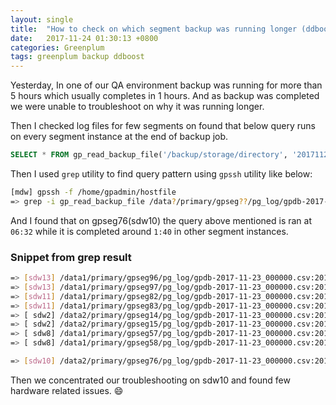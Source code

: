 ```yaml
---
layout: single
title:  "How to check on which segment backup was running longer (ddboost)"
date:   2017-11-24 01:30:13 +0800
categories: Greenplum
tags: greenplum backup ddboost
---
```


Yesterday, In one of our QA environment backup was running for more than 5 hours which usually completes in 1 hours. And as backup was completed we were unable to troubleshoot on why it was running longer.

Then I checked log files for few segments on found that below query runs on every segment instance at the end of backup job.

```sql
SELECT * FROM gp_read_backup_file('/backup/storage/directory', '20171123010034', 1)
```

Then I used `grep` utility to find query pattern using `gpssh` utility like below:

```bash
[mdw] gpssh -f /home/gpadmin/hostfile
=> grep -i gp_read_backup_file /data?/primary/gpseg??/pg_log/gpdb-2017-11-23_000000.csv
```

And I found that on gpseg76(sdw10) the query above mentioned is ran at `06:32` while it is completed around `1:40` in other segment instances.

### Snippet from grep result

```bash
=> [sdw13] /data1/primary/gpseg96/pg_log/gpdb-2017-11-23_000000.csv:2017-11-23 01:45:28.991835 EST,"gpadmin","qadb",p378235,th912250656,"172.28.8.250","21300",2017-11-23 01:00:57 EST,0,con1323569,cmd35,seg-1,,,,,"LOG","00000","duration: 66.624 ms",,,,,,"SELECT * FROM gp_read_backup_file('/backup/storage/directory', '20171123010034', 1)",0,,"postgres.c",1879,
=> [sdw13] /data1/primary/gpseg97/pg_log/gpdb-2017-11-23_000000.csv:2017-11-23 01:44:03.468291 EST,"gpadmin","qadb",p378233,th1452726048,"172.28.8.250","11510",2017-11-23 01:00:57 EST,0,con1323571,cmd34,seg-1,,,,,"LOG","00000","duration: 53.644 ms",,,,,,"SELECT * FROM gp_read_backup_file('/backup/storage/directory', '20171123010034', 1)",0,,"postgres.c",1879,
=> [sdw11] /data1/primary/gpseg82/pg_log/gpdb-2017-11-23_000000.csv:2017-11-23 01:45:03.430779 EST,"gpadmin","qadb",p378953,th881481504,"172.28.8.250","38507",2017-11-23 01:00:57 EST,0,con1323568,cmd34,seg-1,,,,,"LOG","00000","duration: 24.662 ms",,,,,,"SELECT * FROM gp_read_backup_file('/backup/storage/directory', '20171123010034', 1)",0,,"postgres.c",1879,
=> [sdw11] /data1/primary/gpseg83/pg_log/gpdb-2017-11-23_000000.csv:2017-11-23 01:44:38.269630 EST,"gpadmin","qadb",p378952,th-636340448,"172.28.8.250","56455",2017-11-23 01:00:57 EST,0,con1323568,cmd34,seg-1,,,,,"LOG","00000","duration: 18.985 ms",,,,,,"SELECT * FROM gp_read_backup_file('/backup/storage/directory', '20171123010034', 1)",0,,"postgres.c",1879,
=> [ sdw2] /data2/primary/gpseg14/pg_log/gpdb-2017-11-23_000000.csv:2017-11-23 01:38:02.261105 EST,"gpadmin","qadb",p434180,th278452000,"172.28.8.250","60334",2017-11-23 01:00:57 EST,0,con1240983,cmd31,seg-1,,,,,"LOG","00000","duration: 94.540 ms",,,,,,"SELECT * FROM gp_read_backup_file('/backup/storage/directory', '20171123010034', 1)",0,,"postgres.c",1879,
=> [ sdw2] /data2/primary/gpseg15/pg_log/gpdb-2017-11-23_000000.csv:2017-11-23 01:37:48.169687 EST,"gpadmin","qadb",p434178,th1485887264,"172.28.8.250","35144",2017-11-23 01:00:57 EST,0,con1240983,cmd31,seg-1,,,,,"LOG","00000","duration: 19.472 ms",,,,,,"SELECT * FROM gp_read_backup_file('/backup/storage/directory', '20171123010034', 1)",0,,"postgres.c",1879,
=> [ sdw8] /data1/primary/gpseg57/pg_log/gpdb-2017-11-23_000000.csv:2017-11-23 01:37:11.926575 EST,"gpadmin","qadb",p347557,th1154320160,"172.28.8.250","18289",2017-11-23 01:00:57 EST,0,con1056456,cmd31,seg-1,,,,,"LOG","00000","duration: 13.913 ms",,,,,,"SELECT * FROM gp_read_backup_file('/backup/storage/directory', '20171123010034', 1)",0,,"postgres.c",1879,
=> [ sdw8] /data1/primary/gpseg58/pg_log/gpdb-2017-11-23_000000.csv:2017-11-23 01:37:07.201256 EST,"gpadmin","qadb",p347555,th119101216,"172.28.8.250","35081",2017-11-23 01:00:57 EST,0,con1056456,cmd31,seg-1,,,,,"LOG","00000","duration: 21.343 ms",,,,,,"SELECT * FROM gp_read_backup_file('/backup/storage/directory', '20171123010034', 1)",0,,"postgres.c",1879,

=> [sdw10] /data2/primary/gpseg76/pg_log/gpdb-2017-11-23_000000.csv:2017-11-23 06:32:37.919721 EST,"gpadmin","qadb",p383258,th-266610912,"172.28.8.250","63198",2017-11-23 01:00:57 EST,0,con1323570,cmd178,seg-1,,,,,"LOG","00000","duration: 22.714 ms",,,,,,"SELECT * FROM gp_read_backup_file('/backup/storage/directory', '20171123010034', 1)",0,,"postgres.c",1879,

```

Then we concentrated our troubleshooting on sdw10 and found few hardware related issues. :smile:

